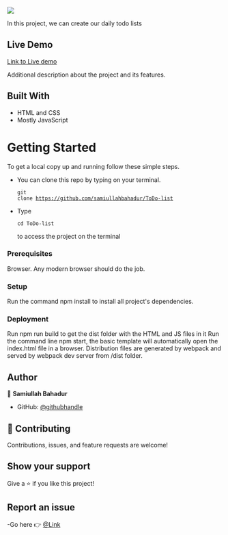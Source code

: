 ![](https://img.shields.io/badge/Microverse-blueviolet)

In this project, we can create our daily todo lists

## Live Demo

[Link to Live demo](https://samiullahbahadur.github.io/ToDo-list/)

Additional description about the project and its features.

## Built With

- HTML and CSS
- Mostly JavaScript

# Getting Started

To get a local copy up and running follow these simple steps.

- You can clone this repo by typing on your terminal.<pre><code>git clone https://github.com/samiullahbahadur/ToDo-list
  </code></pre>
- Type <pre><code>cd ToDo-list
  </code></pre> to access the project on the terminal

### Prerequisites

Browser. Any modern browser should do the job.

### Setup

Run the command npm install to install all project's dependencies.

### Deployment

Run npm run build to get the dist folder with the HTML and JS files in it Run the command line npm start, the basic template will automatically open the index.html file in a browser. Distribution files are generated by webpack and served by webpack dev server from /dist folder.

## Author

👤 **Samiullah Bahadur**

- GitHub: [@githubhandle](https://github.com/samiullahbahadur)

## 🤝 Contributing

Contributions, issues, and feature requests are welcome!

## Show your support

Give a ⭐️ if you like this project!

## Report an issue

-Go here 👉 [@Link](https://github.com/samiullahbahadur/ToDo-list/issues)
